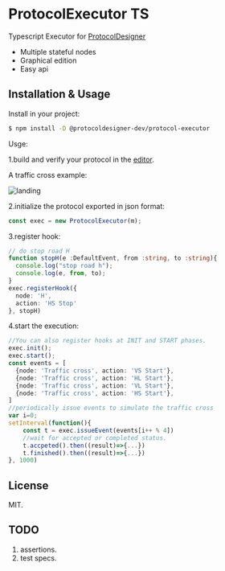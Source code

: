 # ProtocolExecutor TS

Typescript Executor for [ProtocolDesigner](https://protocoldesigner.dev)  

- Multiple stateful nodes
- Graphical edition
- Easy api

## Installation & Usage

Install in your project:

```bash
$ npm install -D @protocoldesigner-dev/protocol-executor
```

Usge:

1.build and verify your protocol in the [editor](https://protocoldesigner.dev/editor).

A traffic cross example:

![landing](https://protocoldesigner.dev/landing.png)

2.initialize the protocol exported in json format:
```typescript
const exec = new ProtocolExecutor(m);
```

3.register hook:
```typescript
// do stop road H
function stopH(e :DefaultEvent, from :string, to :string){
  console.log("stop road h");
  console.log(e, from, to);
}
exec.registerHook({
  node: 'H',
  action: 'HS Stop'
}, stopH)
```

4.start the execution:
```typescript
//You can also register hooks at INIT and START phases.  
exec.init();
exec.start();
const events = [
  {node: 'Traffic cross', action: 'VS Start'},
  {node: 'Traffic cross', action: 'HL Start'},
  {node: 'Traffic cross', action: 'VL Start'},
  {node: 'Traffic cross', action: 'HS Start'},
]
//periodically issue events to simulate the traffic cross
var i=0;
setInterval(function(){
    const t = exec.issueEvent(events[i++ % 4])
    //wait for accepted or completed status.
    t.accpeted().then((result)=>{...})
    t.finished().then((result)=>{...})
}, 1000)

```



## License

MIT.

## TODO

1. assertions.
2. test specs.

